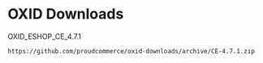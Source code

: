 OXID Downloads
==============

OXID_ESHOP_CE_4.7.1

	https://github.com/proudcommerce/oxid-downloads/archive/CE-4.7.1.zip
